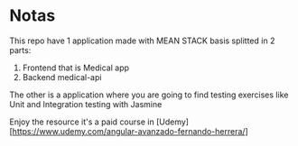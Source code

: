 # Notas 

This repo have 1 application made with MEAN STACK basis splitted in 2 parts:
1. Frontend that is Medical app
2. Backend medical-api

The other is a application where you are going to find testing exercises like Unit and Integration testing with Jasmine

Enjoy the resource it's a paid course in [Udemy][https://www.udemy.com/angular-avanzado-fernando-herrera/]
